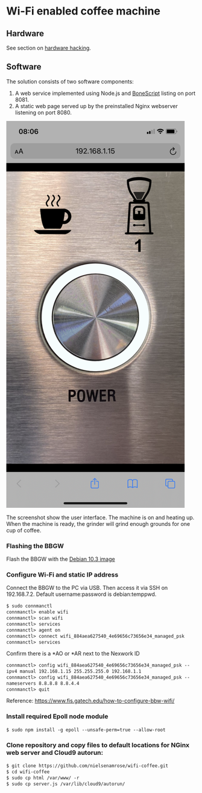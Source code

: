 # Wi-Fi enabled coffee machine

## Hardware

See section on [hardware hacking](/hardware).

## Software

The solution consists of two software components:
1. A web service implemented using Node.js and [BoneScript](https://beagleboard.org/Support/BoneScript/) listing on port 8081.
2. A static web page served up by the preinstalled Nginx webserver listening on port 8080.

![iPhone screenshot](screenshot.PNG)

The screenshot show the user interface. The machine is on and heating up. When the machine is ready, the grinder will grind enough grounds for one cup of coffee. 

### Flashing the BBGW

Flash the BBGW with the [Debian 10.3 image](https://debian.beagleboard.org/images/bone-eMMC-flasher-debian-10.3-iot-armhf-2020-04-06-4gb.img.xz)

### Configure Wi-Fi and static IP address

Connect the BBGW to the PC via USB. Then access it via SSH on 192.168.7.2. Default username:password is debian:temppwd.

```
$ sudo connmanctl
connmanctl> enable wifi
connmanctl> scan wifi
connmanctl> services
connmanctl> agent on
connmanctl> connect wifi_884aea627540_4e69656c73656e34_managed_psk
connmanctl> services
```
Confirm there is a *AO or *AR next to the Nexwork ID
```
connmanctl> config wifi_884aea627540_4e69656c73656e34_managed_psk --ipv4 manual 192.168.1.15 255.255.255.0 192.168.1.1
connmanctl> config wifi_884aea627540_4e69656c73656e34_managed_psk --nameservers 8.8.8.8 8.8.4.4
connmanctl> quit
```

Reference: https://www.fis.gatech.edu/how-to-configure-bbw-wifi/

### Install required Epoll node module
```
$ sudo npm install -g epoll --unsafe-perm=true --allow-root
```

### Clone repository and copy files to default locations for NGinx web server and Cloud9 autorun:
```
$ git clone https://github.com/nielsenamrose/wifi-coffee.git
$ cd wifi-coffee
$ sudo cp html /var/www/ -r
$ sudo cp server.js /var/lib/cloud9/autorun/
```
